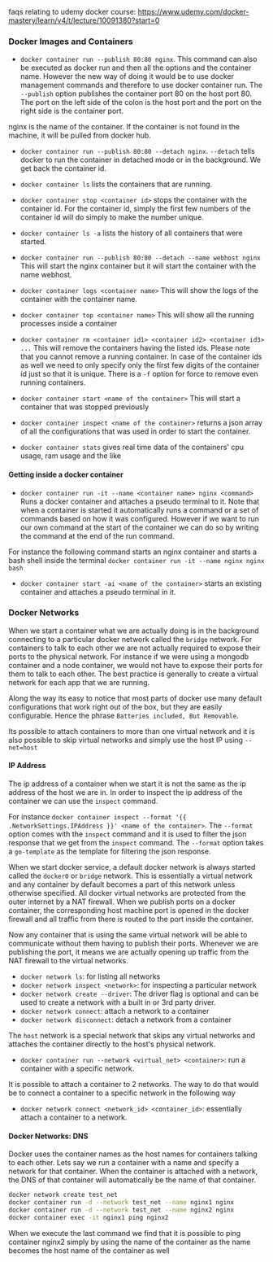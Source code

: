 faqs relating to udemy docker course: https://www.udemy.com/docker-mastery/learn/v4/t/lecture/10091380?start=0

### Docker Images and Containers

- `docker container run --publish 80:80 nginx`. 
This command can also be executed as docker run and then all the options and the container name. However the new way of doing it would be to use docker management commands and therefore to use docker container run. The `--publish` option publishes the container port 80 on the host port 80. The port on the left side of the colon is the host port and the port on the right side is the container port.

nginx is the name of the container. If the container is not found in the machine, it will be pulled from docker hub.

- `docker container run --publish 80:80 --detach nginx`.
`--detach` tells docker to run the container in detached mode or in the background. We get back the container id.

- `docker container ls` lists the containers that are running.

- `docker container stop <container id>` stops the container with the container id. For the container id, simply the first few numbers of the container id will do simply to make the number unique.

- `docker container ls -a` lists the history of all containers that were started. 

- `docker container run --publish 80:80 --detach --name webhost nginx` This will start the nginx container but it will start the container with the name webhost.

- `docker container logs <container name>` This will show the logs of the container with the container name.

- `docker container top <container name>` This will show all the running processes inside a container  

- `docker container rm <container id1> <container id2> <container id3> ...` This will remove the containers having the listed ids. Please note that you cannot remove a running container. In case of the container ids as well we need to only specify only the first few digits of the container id just so that it is unique. There is a `-f` option for force to remove even running containers. 

- `docker container start <name of the container>` This will start a container that was stopped previously

- `docker container inspect <name of the container>` returns a json array of all the configurations that was used in order to start the container.

- `docker container stats` gives real time data of the containers' cpu usage, ram usage and the like

#### Getting inside a docker container

- `docker container run -it --name <container name> nginx <command>` Runs a docker container and attaches a pseudo terminal to it. Note that when a container is started it automatically runs a command or a set of commands based on how it was configured. However if we want to run our own command at the start of the container we can do so by writing the command at the end of the run command. 

For instance the following command starts an nginx container and starts a bash shell inside the terminal `docker container run -it --name nginx nginx bash`

- `docker container start -ai <name of the container>` starts an existing container and attaches a pseudo terminal in it. 

### Docker Networks

When we start a container what we are actually doing is in the background connecting to a particular docker network called the `bridge` network. For containers to talk to each other we are not actually required to expose their ports to the physical network. For instance if we were using a mongodb container and a node container, we would not have to expose their ports for them to talk to each other. The best practice is generally to create a virtual network for each app that we are running. 

Along the way its easy to notice that most parts of docker use many default configurations that work right out of the box, but they are easily configurable. Hence the phrase `Batteries included, But Removable`. 

Its possible to attach containers to more than one virtual network and it is also possible to skip virtual networks and simply use the host IP using `--net=host`   

#### IP Address
 
The ip address of a container when we start it is not the same as the ip address of the host we are in. In order to inspect the ip address of the container we can use the `inspect` command.

For instance `docker container inspect --format '{{ .NetworkSettings.IPAddress }}' <name of the container>`. The `--format` option comes with the `inspect` command and it is used to filter the json response that we get from the `inspect` command. The `--format` option takes a `go-template` as the template for filtering the json response. 

When we start docker service, a default docker network is always started called the `docker0` or `bridge` network. This is essentially a virtual network and any container by default becomes a part of this network unless otherwise specified. All docker virtual networks are protected from the outer internet by a NAT firewall. When we publish ports on a docker container, the corresponding host machine port is opened in the docker firewall and all traffic from there is routed to the port inside the container. 

Now any container that is using the same virtual network will be able to communicate without them having to publish their ports. Whenever we are publishing the port, it means we are actually opening up traffic from the NAT firewall to the virtual networks.

- `docker network ls`: for listing all networks
- `docker network inspect <network>`: for inspecting a particular network
- `docker network create --driver`: The driver flag is optional and can be used to create a network with a built in or 3rd party driver.
- `docker network connect`: attach a network to a container
- `docker network disconnect`: detach a network from a container

The `host` network is a special network that skips any virtual networks and attaches the container directly to the host's physical network. 

- `docker container run --network <virtual_net> <container>`: run a container with a specific network. 

It is possible to attach a container to 2 networks. The way to do that would be to connect a container to a specific network in the following way

- `docker network connect <network_id> <container_id>`: essentially attach a container to a network. 

#### Docker Networks: DNS

Docker uses the container names as the host names for containers talking to each other. Lets say we run a container with a name and specify a network for that container. When the container is attached with a network, the DNS of that container will automatically be the name of that container. 

```bash
docker network create test_net
docker container run -d --network test_net --name nginx1 nginx
docker container run -d --network test_net --name nginx2 nginx
docker container exec -it nginx1 ping nginx2
```
When we execute the last command we find that it is possible to ping container nginx2 simply by using the name of the container as the name becomes the host name of the container as well


